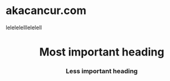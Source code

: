 # akacancur.com
lelelelelllelelell
<!DOCTYPE html>
<html>
	<head></head>
	<body>
		<header>
			<h1>Most important heading</h1>
			<h3>Less important heading</h3>
		</header>
	</body>
</html>
